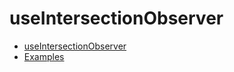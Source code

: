 # useIntersectionObserver

- [useIntersectionObserver](./packages/use-intersection-observer)
- [Examples](./packages/examples)